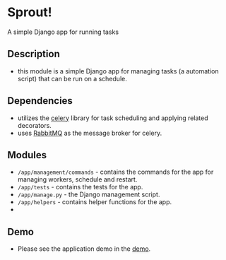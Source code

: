 # Sprout!
A simple Django app for running tasks

## Description
- this module is a simple Django app for managing tasks (a automation script) that can be run on a schedule.

## Dependencies
- utilizes the [celery](https://docs.celeryproject.org/en/stable/) library for task scheduling and applying related decorators.
- uses [RabbitMQ](https://www.rabbitmq.com/) as the message broker for celery.

## Modules
- `/app/management/commands` - contains the commands for the app for managing workers, schedule and restart.
- `/app/tests` - contains the tests for the app.
- `/app/manage.py` - the Django management script.
- `/app/helpers` - contains helper functions for the app.
-
## Demo
- Please see the application demo in the [demo](../../demo/workflows/README.md).